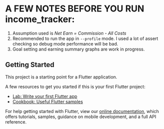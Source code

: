 # A FEW NOTES BEFORE YOU RUN income_tracker:

1. Assumption used is *Net Earn = Commission - All Costs*
2. Recommended to run the app in `--profile` mode. I used a lot of assert checking so debug mode performance will be bad.
3. Goal setting and earning summary graphs are work in progress.

## Getting Started

This project is a starting point for a Flutter application.

A few resources to get you started if this is your first Flutter project:

- [Lab: Write your first Flutter app](https://flutter.dev/docs/get-started/codelab)
- [Cookbook: Useful Flutter samples](https://flutter.dev/docs/cookbook)

For help getting started with Flutter, view our
[online documentation](https://flutter.dev/docs), which offers tutorials,
samples, guidance on mobile development, and a full API reference.

